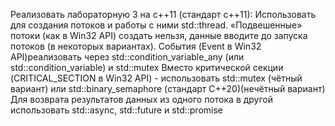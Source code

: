 Реализовать лабораторную 3 на с++11 (стандарт с++11):
Использовать  для создания потоков и работы с ними std::thread. «Подвешенные» потоки (как в Win32 API) создать нельзя, данные вводите до запуска потоков (в некоторых вариантах).
События (Event в Win32 API)реализовать через std::condition_variable_any (или  std::condition_variable) и std::mutex
Вместо критической секции  (CRITICAL_SECTION в Win32 API) - использовать std::mutex (чётный вариант)  или std::binary_semaphore (стандарт C++20)(нечётный вариант) 
Для возврата результатов данных из одного потока в другой использовать std::async, std::future и std::promise
